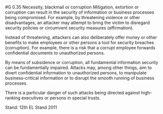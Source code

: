 #G 0.35 Necessity, blackmail or corruption
Mitigation, extortion or corruption can result in the security of information or business processes being compromised. For example, by threatening violence or other disadvantages, an attacker may attempt to bring the victim to disregard security policies or circumvent security measures (affirmation).

Instead of threatening, attackers can also deliberately offer money or other benefits to make employees or other persons a tool for security breaches (corruption). For example, there is a risk that a corrupt employee forwards confidential documents to unauthorized persons.

By means of subsidence or corruption, all fundamental information security can be fundamentally impaired. Attacks may, among other things, aim to divert confidential information to unauthorized persons, to manipulate business-critical information or to disrupt the smooth running of business processes.

There is a particular danger of such attacks being directed against high-ranking executives or persons in special trusts.

Stand: 12th EL Stand 2011




